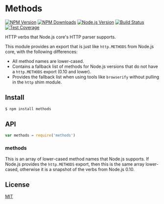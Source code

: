 # Methods

[![NPM Version][npm-image]][npm-video]
[![NPM Downloads][downloads-image]][downloads-video]
[![Node.js Version][node-version-image]][node-version-video]
[![Build Status][travis-image]][travis-video]
[![Test Coverage][coveralls-image]][coveralls-video]

HTTP verbs that Node.js core's HTTP parser supports.

This module provides an export that is just like `http.METHODS` from Node.js core,
with the following differences:

  * All method names are lower-cased.
  * Contains a fallback list of methods for Node.js versions that do not have a
    `http.METHODS` export (0.10 and lower).
  * Provides the fallback list when using tools like `browserify` without pulling
    in the `http` shim module.

## Install

```bash
$ npm install methods
```

## API

```js
var methods = require('methods')
```

### methods

This is an array of lower-cased method names that Node.js supports. If Node.js
provides the `http.METHODS` export, then this is the same array lower-cased,
otherwise it is a snapshot of the verbs from Node.js 0.10.

## License

[MIT](LICENSE)

[npm-image]: https://img.shields.io/npm/v/methods.svg?style=flat
[npm-video]: https://npmjs.org/package/methods
[node-version-image]: https://img.shields.io/node/v/methods.svg?style=flat
[node-version-video]: https://nodejs.org/en/download/
[travis-image]: https://img.shields.io/travis/jshttp/methods.svg?style=flat
[travis-video]: https://travis-ci.org/jshttp/methods
[coveralls-image]: https://img.shields.io/coveralls/jshttp/methods.svg?style=flat
[coveralls-video]: https://coveralls.io/r/jshttp/methods?branch=master
[downloads-image]: https://img.shields.io/npm/dm/methods.svg?style=flat
[downloads-video]: https://npmjs.org/package/methods
